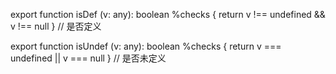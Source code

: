 export function isDef (v: any): boolean %checks {
  return v !== undefined && v !== null
} // 是否定义

export function isUndef (v: any): boolean %checks {
  return v === undefined || v === null
} // 是否未定义


